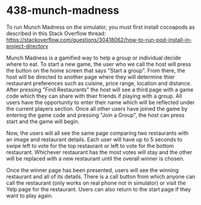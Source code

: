 # 438-munch-madness
To run Munch Madness on the simulator, you must first install cocoapods as described in this Stack Overflow thread: https://stackoverflow.com/questions/30418062/how-to-run-pod-install-in-project-directory


Munch Madness is a gamified way to help a group or individual decide where to eat. To start a new game, the user who we call the host will press the button on the home screen that says "Start a group". From there, the host will be directed to another page where they will determine thier restaurant preferences such as cuisine, price range, location and distance. After pressing "Find Restaurants" the host will see a third page with a game code which they can share with thier friends if playing with a group. All users have the opportunity to enter their name which will be reflected under the current players section. Once all other users have joined the game by entering the game code and pressing "Join a Group", the host can press start and the game will begin. 

Now, the users will all see the same page comparing two restaurants with an image and restaurant details. Each user will have up to 5 seconds to swipe left to vote for the top restaurant or left to vote for the bottom restaurant. Whichever restaurant has the most votes will stay and the other will be replaced with a new restaurant until the overall winner is chosen. 

Once the winner page has been presented, users will see the winning restaurant and all of its details. There is a call button from which anyone can call the restaurant (only works on real phone not in simulator) or visit the Yelp page for the restaurant. Users can also return to the start page if they want to play again.
